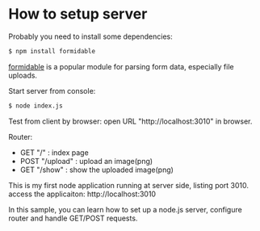 How to setup server
=======================

Probably you need to install some dependencies:
```bash
$ npm install formidable
```
[formidable](https://github.com/felixge/node-formidable) is a popular module for parsing form data, especially file uploads.

Start server from console:
```bash
$ node index.js
```

Test from client by browser: open URL "http://localhost:3010" in browser.

Router:
- GET "/" : index page
- POST "/upload" : upload an image(png)
- GET "/show" : show the uploaded image(png)

This is my first node application running at server side, listing port 3010.
access the applicaiton: http://localhost:3010

In this sample, you can learn how to set up a node.js server, configure router and handle GET/POST requests.


